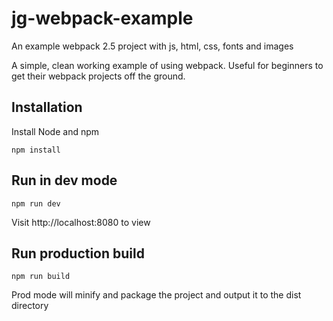 # jg-webpack-example
An example webpack 2.5 project with js, html, css, fonts and images

A simple, clean working example of using webpack. Useful for beginners to get their webpack projects off the ground.

## Installation

Install Node and npm

`npm install`

## Run in dev mode

`npm run dev` 

Visit http://localhost:8080 to view

## Run production build

`npm run build`

Prod mode will minify and package the project and output it to the dist directory

